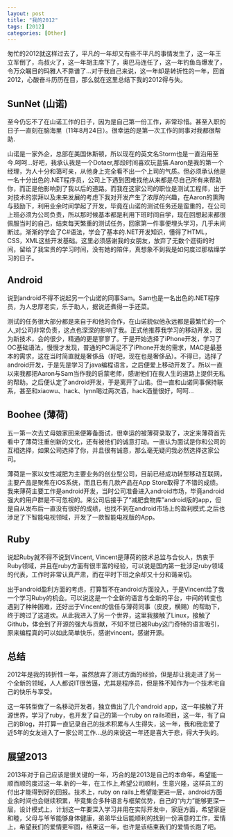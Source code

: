 ```yaml
---
layout: post
title: "我的2012"
tags: [2012]
categories: [Other]
---
```


匆忙的2012就这样过去了，平凡的一年却又有些不平凡的事情发生了，这一年王立军倒了，鸟叔火了，这一年胡主席下了，奥巴马连任了，这一年钓鱼岛爆发了，令万众瞩目的玛雅人不靠谱了...对于我自己来说，这一年却是转折性的一年，回首2012，心酸奋斗历历在目，那么就在这里总结下我的2012得与失。

## SunNet (山诺)

至今仍忘不了在山诺工作的日子，因为是自己第一份工作，非常珍惜。甚至入职的日子一直刻在脑海里（11年8月24日）。很幸运的是第一次工作的同事对我都很帮助.

山诺是一家外企，总部在美国休斯顿，所以现在的英文名Storm也是一直沿用至今.呵呵...好吧，我承认我是一个Dotaer,那段时间喜欢玩蓝猫.Aaron是我的第一个经理，为人十分和蔼可亲，从他身上完全看不出一个上司的气质。但必须承认他是一名十分出色的.NET程序员，公司上下遇到困难找他从来都是尽自己所有来帮助你，而正是他影响到了我以后的道路。而我在这家公司的职位是测试工程师，出于对技术的崇拜以及未来发展的考虑下我对开发产生了浓厚的兴趣，在Aaron的熏陶与鼓励下，利用业余时间学起了开发，毕竟在山诺的测试任务还是蛮重的，在公司上班必须为公司负责，所以那时候基本都是利用下班时间自学，现在回想起来都很佩服当时的自己，结束每天繁重的测试任务，回家第一件事便埋头学习，几乎未间断过。渐渐的学会了C#语法，学会了基本的.NET开发知识，懂得了HTML，CSS，XML这些开发基础。这里必须感谢我的女朋友，放弃了无数个逛街的时间，留给了我宝贵的学习时间，没有她的陪伴，真想象不到我是如何度过那枯燥学习的日子。

## Android

说到android不得不说起另一个山诺的同事Sam。Sam也是一名出色的.NET程序员，为人忠厚老实，乐于助人，据说还煮得一手还菜。

测试的任务很大部分都是来自于和他的合作，在山诺貌似他永远都是最繁忙的一个人,对公司非常负责，这点也深深的影响了我。正式他推荐我学习的移动开发，因为新技术，会的很少，精通的更是寥寥了。于是开始选择了iPhone开发，学习了OC基础语法，慢慢才发现，普通的PC满足不了iPhone开发的需求，MAC是最基本的需求，这在当时简直就是奢侈品（好吧，现在也是奢侈品）。不得已，选择了android开发，于是先是学习了java编程语言，之后便爱上移动开发了。所以一直以来我都把Aaron与Sam当作我的启蒙老师，感谢他们在我人生的道路上提供无私的帮助。之后便认定了android开发，于是离开了山诺。但一直和山诺同事保持联系，甚至和xiaowu、hack、lynn喝过两次酒，hack酒量很好，呵呵...

## Boohee (薄荷)

五一第一次去丈母娘家回来便筹备面试，很幸运的被薄荷录取了，决定来薄荷首先看中了薄荷注重创新的文化，还有被他们的诚意打动。一直认为面试是你和公司的互相选择，如果公司选择了你，并且很有诚意，那么毫无疑问我必然选择这家公司。

薄荷是一家以女性减肥为主要业务的创业型公司，目前已经成功转型移动互联网，主要产品是聚焦在iOS系统，而且已有几款产品在App Store取得了不错的成绩。我来薄荷主要工作是android开发，当时公司准备进入android市场，毕竟android强大的用户群是不可忽视的。来公司后接手了“减肥食物库”android版的app，但是自从发布后一直没有很好的成绩，也找不到在android市场上的盈利模式.之后也涉足了下智能电视领域，开发了一款智能电视版的App。

## Ruby

说起Ruby就不得不说到Vincent, Vincent是薄荷的技术总监与合伙人，热衷于Ruby领域，并且在ruby方面有很丰富的经验，可以说是国内第一批涉足ruby领域的代表，工作时非常认真严肃，而在平时下班之余却又十分和蔼亲切。

出于android盈利方面的考虑，打算暂不在android方面投入，于是Vincent给了我一个学习Ruby的机会。可以说这是一个全新的语言与全新的平台，中间的转变也遇到了种种困难，还好出于Vincent的信任与薄荷同事（皮皮，横赐）的帮助下，终于跨过了这道坎。从此我进入了另一个世界，这里我接触了Linux，接触了Github，体会到了开源的强大与贡献，不知不觉已被Ruby这门奇特的语言吸引，原来编程真的可以如此简单快乐，感谢vincent，感谢开源。

## 总结

2012年是我的转折性一年，虽然放弃了测试方面的经验，但是却让我走进了另一个全新的领域，人人都说IT很苦逼，尤其是程序员，但是殊不知作为一个技术宅自己的快乐与享受。

这一年转型做了一名移动开发者，独立做出了几个android app，这一年接触了开源世界，学习了ruby，也开发了自己的第一个ruby on rails项目，这一年，有了自己的Blog，并打算一直记录自己的技术积累与人生得失，这一年，我和我恋爱了近5年的女友进入了一家公司工作...总的来说这一年还是喜大于悲，得大于失的。

## 展望2013

2013年对于自己应该是很关键的一年，巧合的是2013是自己的本命年，希望能一顺百顺的度过这一年.新的一年，在工作上,希望公司顺利，生意兴隆，这样员工的付出才能得到好的回报。技术上，ruby on rails上希望能更进一层，android方面业余时间也会继续积累，毕竟集合多种语言与框架优势，自己的“内力”能够更深一层，设计模式上，计划这一年要深入学习并用在实际开发中，家庭方面，希望家庭和睦，父母与爷爷能够身体健康，弟弟毕业后能顺利的找到一份满意的工作，爱情上，希望我们的爱情更牢固，结束这一年，也许是该结束我们的爱情长跑了吧。